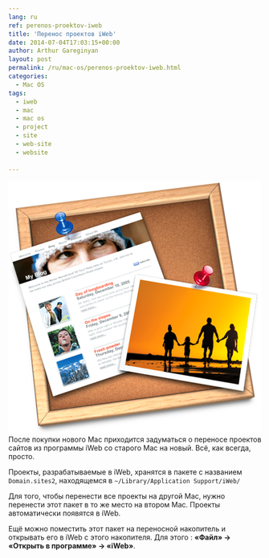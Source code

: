```yaml
---
lang: ru
ref: perenos-proektov-iweb
title: 'Перенос проектов iWeb'
date: 2014-07-04T17:03:15+00:00
author: Arthur Gareginyan
layout: post
permalink: /ru/mac-os/perenos-proektov-iweb.html
categories:
  - Mac OS
tags:
  - iweb
  - mac
  - mac os
  - project
  - site
  - web-site
  - website

---
```


![thumb](/images/thumbnail/IWeb.png)
После покупки нового Mac приходится задуматься о переносе проектов сайтов из программы iWeb со старого Mac на новый. Всё, как всегда, просто.


Проекты, разрабатываемые в iWeb, хранятся в пакете с названием `Domain.sites2`, находящемся в `~/Library/Application Support/iWeb/`

Для того, чтобы перенести все проекты на другой Mac, нужно перенести этот пакет в то же место на втором Mac. Проекты автоматически появятся в iWeb.

Ещё можно поместить этот пакет на переносной накопитель и открывать его в iWeb с этого накопителя. Для этого : **«Файл» -> «Открыть в программе» -> «iWeb»**.
